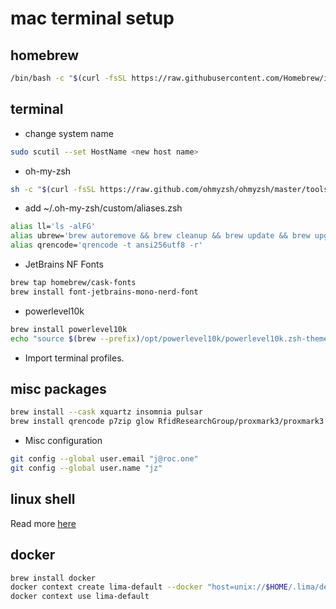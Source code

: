 # mac terminal setup

## homebrew
```bash
/bin/bash -c "$(curl -fsSL https://raw.githubusercontent.com/Homebrew/install/HEAD/install.sh)"
```
## terminal
* change system name
```bash
sudo scutil --set HostName <new host name> 
```
* oh-my-zsh
```bash
sh -c "$(curl -fsSL https://raw.github.com/ohmyzsh/ohmyzsh/master/tools/install.sh)"
```
* add ~/.oh-my-zsh/custom/aliases.zsh
```bash
alias ll='ls -alFG'
alias ubrew='brew autoremove && brew cleanup && brew update && brew upgrade && brew cleanup && brew autoremove && brew cleanup && brew doctor && omz update && (cd ~/.oh-my-zsh/custom/themes/powerlevel10k ; git pull)'
alias qrencode='qrencode -t ansi256utf8 -r'
```
* JetBrains NF Fonts
```bash
brew tap homebrew/cask-fonts
brew install font-jetbrains-mono-nerd-font
```
 * powerlevel10k
```bash
brew install powerlevel10k
echo "source $(brew --prefix)/opt/powerlevel10k/powerlevel10k.zsh-theme" >>~/.zshrc
```
* Import terminal profiles.

## misc packages
```bash
brew install --cask xquartz insomnia pulsar
brew install qrencode p7zip glow RfidResearchGroup/proxmark3/proxmark3 ffmpeg jq
```
* Misc configuration
```bash
git config --global user.email "j@roc.one"
git config --global user.name "jz"
```
## linux shell
Read more [here](./README.md)
## docker
```bash
brew install docker
docker context create lima-default --docker "host=unix://$HOME/.lima/default/sock/docker.sock"
docker context use lima-default
```
